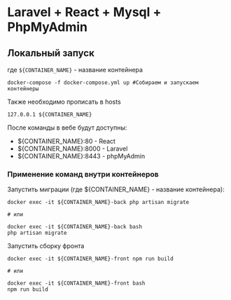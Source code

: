# Laravel + React + Mysql + PhpMyAdmin

## Локальный запуск
где `${CONTAINER_NAME}` - название контейнера
```shell script
docker-compose -f docker-compose.yml up #Собираем и запускаем контейнеры
```
Также необходимо прописать в hosts
```shell script
127.0.0.1 ${CONTAINER_NAME}
```
После команды в вебе будут доступны:
- ${CONTAINER_NAME}:80 - React
- ${CONTAINER_NAME}:8000 - Laravel
- ${CONTAINER_NAME}:8443 - phpMyAdmin

### Применение команд внутри контейнеров
Запустить миграции (где ${CONTAINER_NAME} - название контейнера):
```shell script
docker exec -it ${CONTAINER_NAME}-back php artisan migrate

# или

docker exec -it ${CONTAINER_NAME}-back bash
php artisan migrate
```
Запустить сборку фронта
```shell script
docker exec -it ${CONTAINER_NAME}-front npm run build

# или

docker exec -it ${CONTAINER_NAME}-front bash
npm run build
```